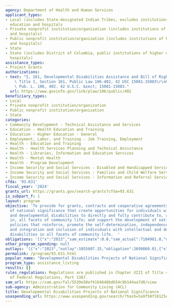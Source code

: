 ```yaml
---
agency: Department of Health and Human Services
applicant_types:
- Local (includes State-designated Indian Tribes, excludes institutions of higher
  education and hospitals
- Private nonprofit institution/organization (includes institutions of higher education
  and hospitals)
- Public nonprofit institution/organization (includes institutions of higher education
  and hospitals)
- State
- State (includes District of Columbia, public institutions of higher education and
  hospitals)
assistance_types:
- Project Grants
authorizations:
- text: "I, 161, Developmental Disabilities Assistance and Bill of Rights Act of 2000,\
    \ Title I, Section 161, Public Law 106-402, 42 USC 15081-15083\r\nU.S.C 15081-15083..\
    \ Pub. L. 106, 402. 42 U.S.C. &sect; 15081-15083."
  url: https://www.govinfo.gov/link/plaw/106/public/402
beneficiary_types:
- Local
- Private nonprofit institution/organization
- Public nonprofit institution/organization
- State
categories:
- Community Development - Technical Assistance and Services
- Education - Health Education and Training
- Education - Higher Education - General
- Employment, Labor, and Training - Job Training, Employment
- Health - Education and Training
- Health - Health Services Planning and Technical Assistance
- Health - Libraries, Information and Education Services
- Health - Mental Health
- Health - Program Development
- Income Security and Social Services - Disabled and Handicapped Services
- Income Security and Social Services - Families and Child Welfare Services
- Income Security and Social Services - Information and Referral Services
cfda: '93.631'
fiscal_year: '2024'
grants_url: https://grants.gov/search-grants?cfda=93.631
is_subpart_f: 1
layout: program
objective: 'To provide for grants, contracts and cooperative agreements for projects
  of national significance that create opportunities for individuals with intellectual
  and developmental disabilities to directly and fully contribute to, and participate
  in, all facets of community life; and support the development of national and State
  policies that reinforce, promote the self-determination, independence, productivity,
  and integration and inclusion of individuals with intellectual and developmental
  disabilities in all facets of community life.  '
obligations: '[{"x":"2023","sam_estimate":0.0,"sam_actual":7184981.0,"usa_spending_actual":7186838.3},{"x":"2024","sam_estimate":0.0,"sam_actual":0.0,"usa_spending_actual":7138428.74},{"x":"2025","sam_estimate":0.0,"sam_actual":0.0,"usa_spending_actual":-36471.76}]'
other_program_spending: null
outlays: '[{"x":"2023","outlay":1055607.15,"obligation":2699860.0},{"x":"2024","outlay":6057169.66,"obligation":1363608.0},{"x":"2025","outlay":0.0,"obligation":0.0}]'
permalink: /program/93.631.html
popular_name: "Developmental Disabilities Projects of National Significance \r\n"
program_type: assistance_listing
results: []
rules_regulations: Regulations are published in Chapter XIII of Title 45 of the Code
  of Federal Regulations, Part 1387.
sam_url: https://sam.gov/fal/5539e50ef4164648bd654c9b144aa7d0/view
sub-agency: Administration for Community Living (ACL)
title: Developmental Disabilities Projects of National Significance
usaspending_url: https://www.usaspending.gov/search/?hash=5a9f50f18125e84c48b00a2fcbc8f95f
---
```

